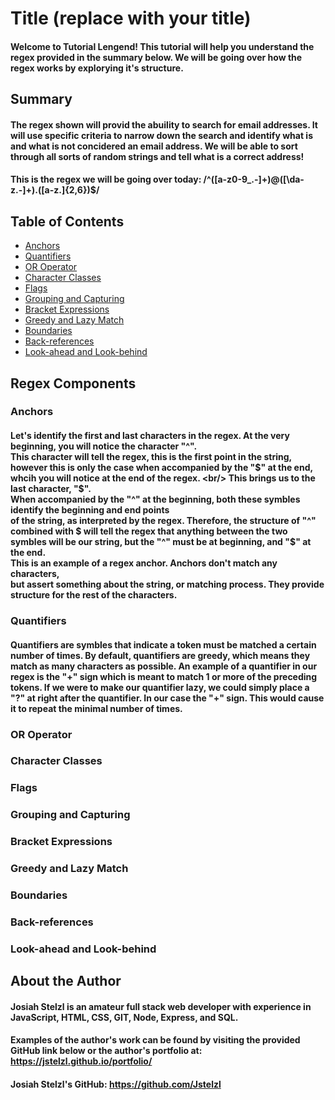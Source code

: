 # Title (replace with your title)

#### Welcome to Tutorial Lengend! This tutorial will help you understand the regex provided in the summary below. We will be going over how the regex works by explorying it's structure.

## Summary
#### The regex shown will provid the abuility to search for email addresses. It will use specific criteria to narrow down the search and identify what is and what is not concidered an email address. We will be able to sort through all sorts of random strings and tell what is a correct address!

#### This is the regex we will be going over today: /^([a-z0-9_\.-]+)@([\da-z\.-]+)\.([a-z\.]{2,6})$/
<!-- Briefly summarize the regex you will be describing and what you will explain. Include a code snippet of the regex. Replace this text with your summary. -->

## Table of Contents

- [Anchors](#anchors)
- [Quantifiers](#quantifiers)
- [OR Operator](#or-operator)
- [Character Classes](#character-classes)
- [Flags](#flags)
- [Grouping and Capturing](#grouping-and-capturing)
- [Bracket Expressions](#bracket-expressions)
- [Greedy and Lazy Match](#greedy-and-lazy-match)
- [Boundaries](#boundaries)
- [Back-references](#back-references)
- [Look-ahead and Look-behind](#look-ahead-and-look-behind)

## Regex Components

### Anchors
#### Let's identify the first and last characters in the regex. At the very beginning, you will notice the character "^". <br/> This character will tell the regex, this is the first point in the string, <br/> however this is only the case when accompanied by the "$" at the end, whcih you will notice at the end of the regex. <br/> This brings us to the last character, "$". <br/> When accompanied by the "^" at the beginning, both these symbles identify the beginning and end points <br/> of the string, as interpreted by the regex. Therefore, the structure of "^" combined with $ will tell the regex that anything between the two symbles will be our string, but the "^" must be at beginning, and "$" at the end. <br/> This is an example of a regex anchor. Anchors don't match any characters, <br/> but assert something about the string, or matching process. They provide structure for the rest of the characters.


### Quantifiers
#### Quantifiers are symbles that indicate a token must be matched a certain number of times. By default, quantifiers are greedy, which means they match as many characters as possible. An example of a quantifier in our regex is the "+" sign which is meant to match 1 or more of the preceding tokens. If we were to make our quantifier lazy, we could simply place a "?" at right after the quantifier. In our case the "+" sign. This would cause it to repeat the minimal number of times.

### OR Operator

### Character Classes

### Flags

### Grouping and Capturing

### Bracket Expressions

### Greedy and Lazy Match

### Boundaries

### Back-references

### Look-ahead and Look-behind

## About the Author

#### Josiah Stelzl is an amateur full stack web developer with experience in JavaScript, HTML, CSS, GIT, Node, Express, and SQL. 
#### Examples of the author's work can be found by visiting the provided GitHub link below or the author's portfolio at: https://jstelzl.github.io/portfolio/
 
#### Josiah Stelzl's GitHub: https://github.com/Jstelzl
<!-- A short section about the author with a link to the author's GitHub profile (replace with your information and a link to your profile) -->
